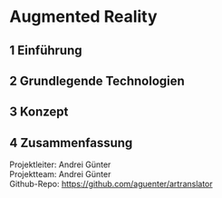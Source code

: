 # **Augmented Reality**## 1 Einführung## 2 Grundlegende Technologien## 3 Konzept## 4 Zusammenfassung  Projektleiter: Andrei Günter  Projektteam: Andrei Günter  Github-Repo: https://github.com/aguenter/artranslator